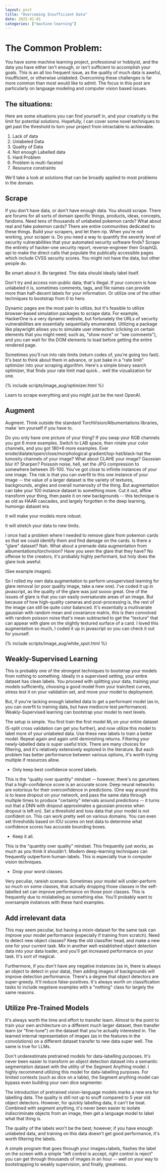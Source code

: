 ```yaml
---
layout: post
title: "Overcoming Insufficient Data"
date: 2025-01-01
categories: ["machine-learning"]
---
```


# The Common Problem:

You have some machine learning project, professional or hobbyist, and the data you have either isn't enough, or isn't sufficient to accomplish your goals. This is an all too frequent issue, as the quality of much data is aweful, insufficient, or otherwise unlabeled. Overcoming these challenges is far more common than most would like to admit. The focus in this post are particularly on language modeling and computer vision based issues.

## The situations:

Here are some situations you can find yourself in, and your creativity is the limit for potential solutions. Hopefully, I can cover some novel techniques to get past the threshold to turn your project from intractable to achievable.

1. Lack of data
2. Unlabeled Data
3. Quality of Data
4. Not enough Labelled data
5. Hard Problem
6. Problem is multi-faceted
7. Resource constraints

We'll take a look at solutions that can be broadly applied to most problems in the domain.

## Scrape

If you don't have data, or don't have enough data. You should scrape. There are forums for all sorts of domain specific things, products, ideas, concepts, fandoms. Need tens of thousands of unlabeled pokemon cards? What about real and fake pokemon cards? There are entire communities dedicated to these things. Build your scrapers, and let them rip. When you're not working, your scraper is. Do you need a way to quantify the severity level of security vulnerabilities that your automated security software finds? Scrape the entirety of hacker-one security report, reverse-engineer their GraphQL api to make the direct calls that populate the publically accessible pages which include CVSS security scores. You might not have the data, but other people do. 

Be smart about it. Be targeted. The data should ideally label itself.

Don't try and access non-public data; that's illegal. If your concern is how unlabeled it is, sometimes comments, tags, and file names can provide more than half-decent labels for your information. Or utilize one of the other techniques to bootstrap from 0 to hero. 

Dynamic pages are the most pain to utilize, but it's feasible to utilize browser-based simulation packages to scrape data. For example, HackerOne is a very dynamic website, but fortunately the URLs of security vulnerabilities are essentially sequentially enumerated. Utilizing a package like playwright allows you to simulate user interaction (clicking on certain elements that you might need; such as, "show more" or "see comments"), and you can wait for the DOM elements to load before getting the entire rendered page.

Sometimes you'll run into rate limits (return codes of, you're going too fast). It's best to think about them in advance, or just bake in a "rate limit" optimizer into your scraping algorithm. Here's a simple binary search optimizer, that finds your rate limit mad quick... well the vizualization for one.

{% include scripts/image_aug/optimizer.html %}

Learn to scrape everything and you might just be the next OpenAI.

## Augment

Augment. Think outside the standard TorchVision/Albumentations libraries, make 'em yourself if you have to. 

Do you only have one picture of your thing? If you swap your RGB channels you got 6 more examples. Switch to LAB space, then rotate your color channels, and you got 180*6 more examples. Ever erode/dialate/open/close/morphological gradient/top-hat/black-hat the lumosity channels of your image? What about CLAHE your image? Gaussian blur it? Sharpen? Poissoin noise, hell, set the JPG compression to somewhere between 35-100. You've got close to infinite instances of your one image. The risk is that you can overfit to this one instance of your image -- the value of a larger dataset is the variety of textures, backgrounds, angles and overall numerosity of the thing. But augmentation can take your 100 instance dataset to something more. Cut it out, affine transform your thing, then paste it on new backgrounds -- this technique is as old as HAAR cascades, and largely forgotten in the deep learning, humongo dataset era.

It will make your models more robust.

It will stretch your data to new limits. 

I once had a problem where I needed to remove glare from pokemon cards so that we could identify them and find damage on the cards. Is there a "glare" dataset? Nah. What about a premade data augmentation from albumentations/torchvision? Have you seen the glare that they have? No offense to the creators, it's probably highly performant, but holy does the glare look aweful.

(See example images).

So I rolled my own data augmentation to perform unsupervised learning for glare removal (or poor quality image, take a new one). I've coded it up in javascript, as the quality of the glare was just soooo great. One of the issues of glare is that you can easily oversaturate areas of an image. But because of how high-quality cameras and post-processing is, the rest of the image can still be quite color balanced. It's essentially a multivariate gaussian with random mean and covariance matrix, this is then convolved with random poisson noise that's mean subtracted to get the "texture" that can appear with glare on the slightly textured surface of a card. I loved this augmentation so much, I coded it up in javascript so you can check it out for yourself.

{% include scripts/image_aug/white_spot.html %}

## Weakly-Supervised Learning

This is probably one of the strongest techniques to bootstrap your models from nothing to something. Ideally in a supervised setting, your entire dataset has clean labels. You proceed with splitting your data, training your models sufficiently, choosing a good model from your train/test curves, stress test it on your validation set, and move your model to deployment. 

But, if you're lacking enough labelled data to get a performant model (as in, you can overfit to training data, but have mediocre test performance). Weakly-Supervised learning can bootstrap your model to next levels. 

The setup is simple. You first train the first model $M_1$ on your entire dataset (5-split cross validation can get you further), and now utilize this model to label more of your unlabeled data. Use these new labels to train a better model. Repeat again and again until deminishing returns. Filtering your newly-labelled data is super useful trick. There are many choices for filtering, and it's relatively extensively explored in the literature. But each problem has better performance between various options, it's worth trying multiple if resources allow.

- Only keep best confidence scored labels.

This is the "quality over quantity" mindset -- however, there's no garuntees that a high-confidence score is an accurate score. Deep neural networks are notorious for their overconfidence in predictions. (One way around this is to leave dropout on your network, and pass the same data through multiple times to produce "certainty" intervals around predictions -- it turns out that a DNN with dropout approximates a gaussian process when dropout is left on). Set a threshold and toss data that your model is not confident on. This can work pretty well on various domains. You can even set thresholds based on IOU scores on test data to determine what confidence scores has accurate bounding boxes. 

- Keep it all.

This is the "quantity over quality" mindset. This frequently just works, as much as you think it shouldn't. Modern deep-learning techniques can frequently outperform human-labels. This is especially true in computer vision techniques. 

- Drop your worst classes.

Very peculiar, rareish scenario. Sometimes your model will under-perform so much on some classes, that actually dropping those classes in the self-labelled set can improve performance on those poor classes. This is frequently due to mislabeling as something else. You'll probably want to oversample instances with these hard examples.

## Add irrelevant data

This may seem peculiar, but having a mixin-dataset for the same task can improve your model performance (especially if training from scratch). Need to detect new object classes? Keep the old classifier head, and make a new one for your current task. Mix in another well-established object detection data into your data loader, and you'll get increased performance on your task. It's sort of magical. 

Furthermore, if you don't have any negative instances (as in, there is always an object to detect in your data), then adding images of backgrounds will improve detection performance. There's a degree that object detectors are super-greedy. It'll reduce false-positives. It's always worth on classification tasks to include negetave examples with a "nothing" class for largely the same reasons. 

## Utilize Pre-Trained Models

It's always worth the time and effort to transfer learn. Almost to the point to train your own architecture on a different much larger dataset, then transfer learn (or "fine-tune") on the dataset that you're actually interested in. The learned internal representation of images (as in the features in the convolutions) on a different dataset transfer to new data super well. The same is true for LLMs. 

Don't underestimate pretrained models for data-labelling purposes. It's never been easier to transform an object detection dataset into a semantic segmentation dataset with the utility of the Segment Anything model. I highly recommend utilizing this model for data-labelling purposes. For limited contexts (such as dice on a table), the Segment anything model can bypass even building your own dice segmenter.

The introduction of pretrained vision-language models marks a new era for labelling data. The quality is still not up to snuff compared to 5 year old object detectors. However, for quickly labelling data, it can't be beat. Combined with segment anything, it's never been easier to isolate indiscriminate objects from an image, then get a language model to label what that thing is. 

The quality of the labels won't be the best; however, if you have enough unlabeled data, and training on this data doesn't get good performance, it's worth filtering the labels. 

A simple program that goes through your images+labels, flashes the label on the screen with a simple "left control is accept, right control is reject" you can get through thousands of images in an hour -- well on your way to bootstrapping to weakly supervision, and finally, greatness.

